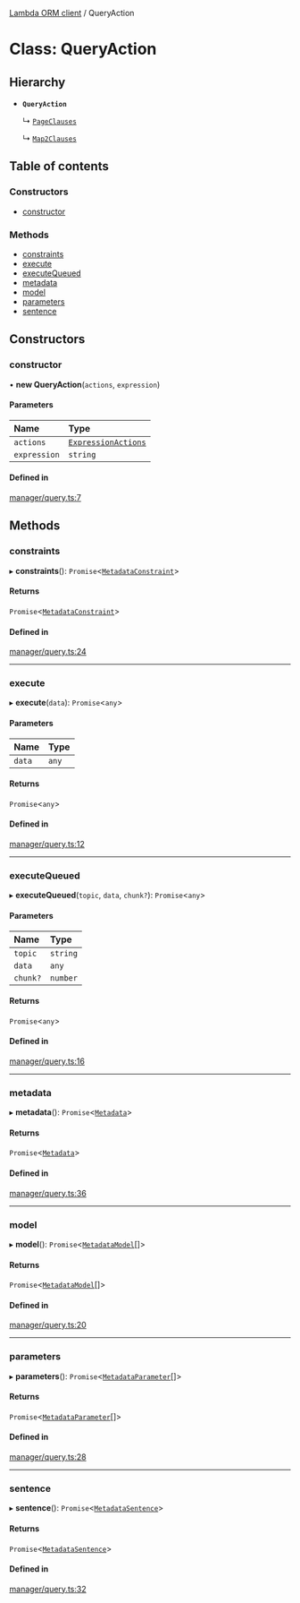 [Lambda ORM client](../README.md) / QueryAction

# Class: QueryAction

## Hierarchy

- **`QueryAction`**

  ↳ [`PageClauses`](PageClauses.md)

  ↳ [`Map2Clauses`](Map2Clauses.md)

## Table of contents

### Constructors

- [constructor](QueryAction.md#constructor)

### Methods

- [constraints](QueryAction.md#constraints)
- [execute](QueryAction.md#execute)
- [executeQueued](QueryAction.md#executequeued)
- [metadata](QueryAction.md#metadata)
- [model](QueryAction.md#model)
- [parameters](QueryAction.md#parameters)
- [sentence](QueryAction.md#sentence)

## Constructors

### constructor

• **new QueryAction**(`actions`, `expression`)

#### Parameters

| Name | Type |
| :------ | :------ |
| `actions` | [`ExpressionActions`](ExpressionActions.md) |
| `expression` | `string` |

#### Defined in

[manager/query.ts:7](https://github.com/FlavioLionelRita/lambdaorm-client-node/blob/b17abbe/src/lib/manager/query.ts#L7)

## Methods

### constraints

▸ **constraints**(): `Promise`<[`MetadataConstraint`](../interfaces/MetadataConstraint.md)\>

#### Returns

`Promise`<[`MetadataConstraint`](../interfaces/MetadataConstraint.md)\>

#### Defined in

[manager/query.ts:24](https://github.com/FlavioLionelRita/lambdaorm-client-node/blob/b17abbe/src/lib/manager/query.ts#L24)

___

### execute

▸ **execute**(`data`): `Promise`<`any`\>

#### Parameters

| Name | Type |
| :------ | :------ |
| `data` | `any` |

#### Returns

`Promise`<`any`\>

#### Defined in

[manager/query.ts:12](https://github.com/FlavioLionelRita/lambdaorm-client-node/blob/b17abbe/src/lib/manager/query.ts#L12)

___

### executeQueued

▸ **executeQueued**(`topic`, `data`, `chunk?`): `Promise`<`any`\>

#### Parameters

| Name | Type |
| :------ | :------ |
| `topic` | `string` |
| `data` | `any` |
| `chunk?` | `number` |

#### Returns

`Promise`<`any`\>

#### Defined in

[manager/query.ts:16](https://github.com/FlavioLionelRita/lambdaorm-client-node/blob/b17abbe/src/lib/manager/query.ts#L16)

___

### metadata

▸ **metadata**(): `Promise`<[`Metadata`](../interfaces/Metadata.md)\>

#### Returns

`Promise`<[`Metadata`](../interfaces/Metadata.md)\>

#### Defined in

[manager/query.ts:36](https://github.com/FlavioLionelRita/lambdaorm-client-node/blob/b17abbe/src/lib/manager/query.ts#L36)

___

### model

▸ **model**(): `Promise`<[`MetadataModel`](../interfaces/MetadataModel.md)[]\>

#### Returns

`Promise`<[`MetadataModel`](../interfaces/MetadataModel.md)[]\>

#### Defined in

[manager/query.ts:20](https://github.com/FlavioLionelRita/lambdaorm-client-node/blob/b17abbe/src/lib/manager/query.ts#L20)

___

### parameters

▸ **parameters**(): `Promise`<[`MetadataParameter`](../interfaces/MetadataParameter.md)[]\>

#### Returns

`Promise`<[`MetadataParameter`](../interfaces/MetadataParameter.md)[]\>

#### Defined in

[manager/query.ts:28](https://github.com/FlavioLionelRita/lambdaorm-client-node/blob/b17abbe/src/lib/manager/query.ts#L28)

___

### sentence

▸ **sentence**(): `Promise`<[`MetadataSentence`](../interfaces/MetadataSentence.md)\>

#### Returns

`Promise`<[`MetadataSentence`](../interfaces/MetadataSentence.md)\>

#### Defined in

[manager/query.ts:32](https://github.com/FlavioLionelRita/lambdaorm-client-node/blob/b17abbe/src/lib/manager/query.ts#L32)

